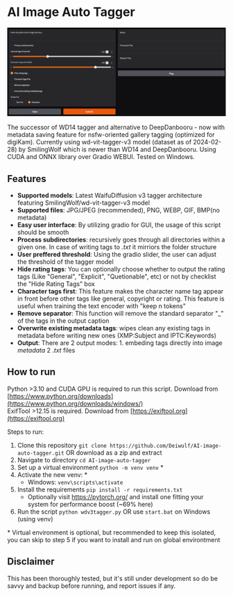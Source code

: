 # AI Image Auto Tagger

![ScreenCap.png](ScreenCap.png)


The successor of WD14 tagger and alternative to DeepDanbooru - now with metadata saving feature for nsfw-oriented gallery tagging (optimized for digiKam). Currently using wd-vit-tagger-v3 model (dataset as of 2024-02-28) by SmilingWolf which is newer than WD14 and DeepDanbooru. Using CUDA and ONNX library over Gradio WEBUI. Tested on Windows.

## Features
- **Supported models**: Latest WaifuDiffusion v3 tagger architecture featuring SmilingWolf/wd-vit-tagger-v3 model
- **Supported files**: JPG/JPEG (recommended), PNG, WEBP, GIF, BMP(no metadata)
- **Easy user interface**: By utilizing gradio for GUI, the usage of this script should be smooth
- **Process subdirectories**: recursively goes through all directories within a given one. In case of writing tags to *.txt* it mirriors the folder structure 
- **User preffered threshold**: Using the gradio slider, the user can adjust the threshold of the tagger model
- **Hide rating tags**: You can optionally choose whether to output the rating tags (Like "General", "Explicit", "Quetionable", etc) or not by checklist the "Hide Rating Tags" box
- **Character tags first**: This feature makes the character name tag appear in front before other tags like general, copyright or rating. This feature is useful when training the text encoder with "keep n tokens"
- **Remove separator**: This function will remove the standard separator "_" of the tags in the output caption
- **Overwrite existing metadata tags**: wipes clean any existing tags in metadata before writing new ones (XMP:Subject and IPTC:Keywords) 
- **Output**: There are 2 output modes: 1. embeding tags directly into image *metadata* 2 *.txt* files

## How to run  
Python >3.10 and CUDA GPU is required to run this script. Download from [https://www.python.org/downloads](https://www.python.org/downloads/windows/)  
ExifTool >12.15 is required. Download from [https://exiftool.org](https://exiftool.org)

Steps to run:
1. Clone this repository `git clone https://github.com/Deiwulf/AI-image-auto-tagger.git` OR download as a zip and extract
2. Navigate to directory `cd AI-image-auto-tagger`
3. Set up a virtual environment `python -m venv venv` *
4. Activate the new venv: *
    - Windows: `venv\scripts\activate` 
5. Install the requirements `pip install -r requirements.txt`  
    - Optionally visit https://pytorch.org/ and install one fitting your system for performance boost (~69% here)   
6. Run the script `python wdv3tagger.py` OR use `start.bat` on Windows (using venv)

\* Virtual environment is optional, but recommended to keep this isolated, you can skip to step 5 if you want to install and run on global environtment

## Disclaimer
This has been thoroughly tested, but it's still under development so do be savvy and backup before running, and report issues if any.
